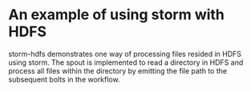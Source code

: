 # An example of using storm with HDFS

storm-hdfs demonstrates one way of processing files resided in HDFS using storm. The spout is implemented to read a directory in HDFS and process all files within the directory by emitting the file path to the subsequent bolts in the workflow.
